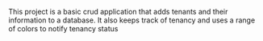 This project is a basic crud application that adds tenants and their information to a database.
It also keeps track of tenancy and uses a range of colors to notify tenancy status
